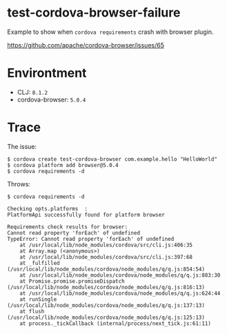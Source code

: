 # test-cordova-browser-failure
Example to show when `cordova requirements` crash with browser plugin.

https://github.com/apache/cordova-browser/issues/65

# Environtment
- CLJ: `8.1.2`
- cordova-browser: `5.0.4`

# Trace

The issue:

```
$ cordova create test-cordova-browser com.example.hello "HelloWorld"
$ cordova platform add browser@5.0.4
$ cordova requirements -d
```

Throws:

```
$ cordova requirements -d

Checking opts.platforms  :
PlatformApi successfully found for platform browser

Requirements check results for browser:
Cannot read property 'forEach' of undefined
TypeError: Cannot read property 'forEach' of undefined
    at /usr/local/lib/node_modules/cordova/src/cli.js:406:35
    at Array.map (<anonymous>)
    at /usr/local/lib/node_modules/cordova/src/cli.js:397:68
    at _fulfilled (/usr/local/lib/node_modules/cordova/node_modules/q/q.js:854:54)
    at /usr/local/lib/node_modules/cordova/node_modules/q/q.js:883:30
    at Promise.promise.promiseDispatch (/usr/local/lib/node_modules/cordova/node_modules/q/q.js:816:13)
    at /usr/local/lib/node_modules/cordova/node_modules/q/q.js:624:44
    at runSingle (/usr/local/lib/node_modules/cordova/node_modules/q/q.js:137:13)
    at flush (/usr/local/lib/node_modules/cordova/node_modules/q/q.js:125:13)
    at process._tickCallback (internal/process/next_tick.js:61:11)
```
